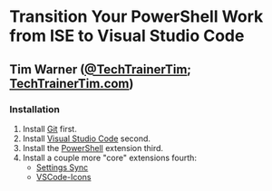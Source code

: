 # Transition Your PowerShell Work from ISE to Visual Studio Code

## Tim Warner ([@TechTrainerTim](https://twitter.com/techtrainertim); [TechTrainerTim.com](https://techtrainertim.com))

### **Installation**

1. Install [Git](https://git-scm.com/) first.
2. Install [Visual Studio Code](https://code.visualstudio.com/) second.
3. Install the [PowerShell](https://marketplace.visualstudio.com/items?itemName=ms-vscode.PowerShell) extension third.
4. Install a couple more "core" extensions fourth:
    * [Settings Sync](https://marketplace.visualstudio.com/items?itemName=Shan.code-settings-sync)
    * [VSCode-Icons](https://marketplace.visualstudio.com/items?itemName=vscode-icons-team.vscode-icons)


